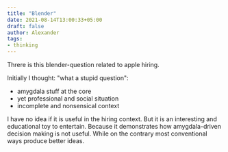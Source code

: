 ```yaml
---
title: "Blender"
date: 2021-08-14T13:00:33+05:00
draft: false
author: Alexander
tags:
- thinking
---
```


Threre is this blender-question related to apple hiring.

Initially I thought: "what a stupid question":
- amygdala stuff at the core
- yet professional and social situation
- incomplete and nonsensical context

I have no idea if it is useful in the hiring context.
But it is an interesting and educational toy to entertain.
Because it demonstrates how amygdala-driven decision making is not useful.
While on the contrary most conventional ways produce better ideas.
